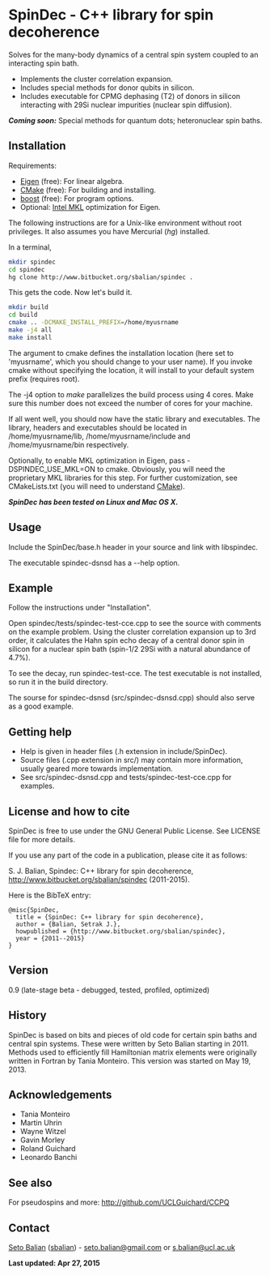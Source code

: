 SpinDec - C++ library for spin decoherence
==========================================

Solves for the many-body dynamics of a central spin system coupled to
an interacting spin bath.

- Implements the cluster correlation expansion.
- Includes special methods for donor qubits in silicon.
- Includes executable for CPMG dephasing (T2) of donors in silicon
interacting with 29Si nuclear impurities (nuclear spin diffusion).

***Coming soon:***
Special methods for quantum dots;
heteronuclear spin baths.

Installation
------------

Requirements:

- [Eigen] (free): For linear algebra.
- [CMake] (free): For building and installing.
- [boost] (free): For program options.
- Optional: [Intel MKL] optimization for Eigen.

The following instructions are for a Unix-like environment
without root privileges. It also assumes you have Mercurial (*hg*)
installed.

In a terminal,

```sh
mkdir spindec
cd spindec
hg clone http://www.bitbucket.org/sbalian/spindec .
```

This gets the code. Now let's build it.

```sh
mkdir build
cd build
cmake .. -DCMAKE_INSTALL_PREFIX=/home/myusrname
make -j4 all
make install
```

The argument to cmake defines the installation location
(here set to 'myusrname', which you should change to your user name).
If you invoke cmake without specifying the location, it will
install to your default system prefix (requires root).

The -j4 option to *make* parallelizes the build process using 4 cores.
Make sure this number does not exceed the number of cores for your
machine.

If all went well, you should now have the static library and
executables. The library, headers and executables should be
located in /home/myusrname/lib, /home/myusrname/include and
/home/myusrname/bin respectively.

Optionally, to enable MKL optimization in Eigen,
pass -DSPINDEC_USE_MKL=ON to cmake. Obviously, you will need the
proprietary MKL libraries for this step. For further customization,
see CMakeLists.txt (you will need to understand [CMake]).

***SpinDec has been tested on Linux and Mac OS X.***

Usage
-----

Include the SpinDec/base.h header in your source and link with
libspindec.

The executable spindec-dsnsd has a --help option.

Example
-------

Follow the instructions under "Installation".

Open spindec/tests/spindec-test-cce.cpp to see the source with
comments on the example problem. Using the cluster correlation
expansion up to 3rd order, it calculates the Hahn spin echo decay of
a central donor spin in silicon for a nuclear spin bath
(spin-1/2 29Si with a natural abundance of 4.7%).

To see the decay, run spindec-test-cce.
The test executable is not installed, so run it in the build
directory.

The sourse for spindec-dsnsd (src/spindec-dsnsd.cpp) should also serve
as a good example.

Getting help
------------

- Help is given in header files (.h extension in include/SpinDec).
- Source files (.cpp extension in src/) may contain more information,
usually geared more towards implementation.
- See src/spindec-dsnsd.cpp and tests/spindec-test-cce.cpp for
examples.

License and how to cite
-----------------------

SpinDec is free to use under the GNU General Public License.
See LICENSE file for more details.

If you use any part of the code in a publication,
please cite it as follows:

S. J. Balian, Spindec: C++ library for spin decoherence,
http://www.bitbucket.org/sbalian/spindec (2011-2015).

Here is the BibTeX entry:

```text
@misc{SpinDec,
  title = {SpinDec: C++ library for spin decoherence},
  author = {Balian, Setrak J.},
  howpublished = {http://www.bitbucket.org/sbalian/spindec},
  year = {2011--2015}
}
```

Version
-------

0.9 (late-stage beta - debugged, tested, profiled, optimized)

History
-------

SpinDec is based on bits and pieces of old code for certain spin baths
and central spin systems. These were written by Seto Balian starting
in 2011. Methods used to efficiently fill Hamiltonian matrix elements
were originally written in Fortran by Tania Monteiro.
This version was started on May 19, 2013.

Acknowledgements
----------------

- Tania Monteiro
- Martin Uhrin
- Wayne Witzel
- Gavin Morley
- Roland Guichard
- Leonardo Banchi

See also
--------

For pseudospins and more:
http://github.com/UCLGuichard/CCPQ

Contact
-------

[Seto Balian] ([sbalian]) - <seto.balian@gmail.com> or <s.balian@ucl.ac.uk>

**Last updated: Apr 27, 2015**

[Eigen]:http://eigen.tuxfamily.org
[Seto Balian]:http://www.ucl.ac.uk/~zcapc07
[sbalian]:http://www.bitbucket.org/sbalian
[CMake]: http://www.cmake.org/
[boost]: http://www.boost.org/
[Intel MKL]: https://software.intel.com/en-us/intel-mkl
[email]: mailto:seto.balian@gmail.com

